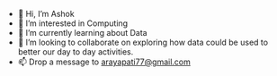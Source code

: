- 👋 Hi, I’m Ashok
- 👀 I’m interested in Computing
- 🌱 I’m currently learning about Data
- 💞️ I’m looking to collaborate on exploring how data could be used to better our day to day activities.
- 📫 Drop a message to arayapati77@gmail.com
